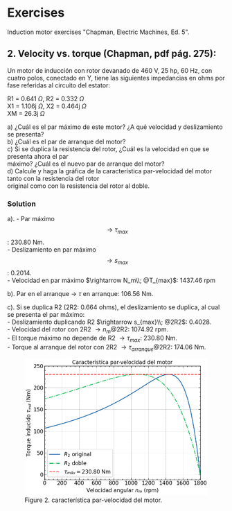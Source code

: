 # Exercises

Induction motor exercises "Chapman, Electric Machines, Ed. 5".

## 2. Velocity vs. torque (Chapman, pdf pág. 275):

Un motor de inducción con rotor devanado de 460 V, 25 hp, 60 Hz, con cuatro polos, conectado en Y, tiene las
siguientes impedancias en ohms por fase referidas al circuito del estator:

R1 = 0.641 $\Omega$,    R2 = 0.332 $\Omega$\
X1 = 1.106j $\Omega$,   X2 = 0.464j $\Omega$\
XM = 26.3j $\Omega$

a) ¿Cuál es el par máximo de este motor? ¿A qué velocidad y deslizamiento se presenta?\
b) ¿Cuál es el par de arranque del motor?\
c) Si se duplica la resistencia del rotor, ¿Cuál es la velocidad en que se presenta ahora el par\
   máximo? ¿Cuál es el nuevo par de arranque del motor?\
d) Calcule y haga la gráfica de la característica par-velocidad del motor tanto con la resistencia del rotor\
   original como con la resistencia del rotor al doble.

### Solution

a). - Par máximo                  $$\rightarrow \tau_{max}$$: 230.80 Nm.\
    - Deslizamiento en par máximo $$\rightarrow s_{max}$$: 0.2014.\
    - Velocidad en par máximo     $\rightarrow N_m\\; @T_{max}$: 1437.46 rpm

b). Par en el arranque -> $\tau$ en arranque: 106.56 Nm.

c). Si se duplica R2 (2R2: 0.664 ohms), el deslizamiento se duplica, al cual se presenta el par máximo:\
    - Deslizamiento duplicando R2          $\rightarrow s_{max}\\; @2R2$: 0.4028.\
    - Velocidad del rotor con 2R2          $\rightarrow n_{m}$@2R2: 1074.92 rpm.\
    - El torque máximo no depende de R2    $\rightarrow \tau_{max}$: 230.80 Nm.\
    - Torque al arranque del rotor con 2R2 $\rightarrow \tau_{arranque}$@2R2: 174.06 Nm.


<figure>
    <img src="images/ex2_torque_velocity.png" alt="torque-velocity" width="600" height="auto"/>
    <figcaption>Figure 2. característica par-velocidad del motor.</figcaption>
    <br>
</figure>

<br>
